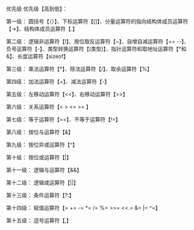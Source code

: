 优先级
优先级【高到低】：

第一级：
圆括号【（）】、下标运算符【[]】、分量运算符的指向结构体成员运算符【->】、结构体成员运算符【.】

第二级：
逻辑非运算符【!】、按位取反运算符【~】、自增自减运算符【++ --】、负号运算符【-】、类型转换运算符【(类型)】、指针运算符和取地址运算符【*和&】、长度运算符【sizeof】

第三级：
乘法运算符【*】、除法运算符【/】、取余运算符【%】

第四级：
加法运算符【+】、减法运算符【-】

第五级：
左移动运算符【<<】、右移动运算符【>>】

第六级：
关系运算符【<      >      <=      >= 】

第七级：
等于运算符【==】、不等于运算符【!=】

第八级：
按位与运算符【&】

第九级：
按位异或运算符【^】

第十级：
按位或运算符【|】

第十一级：
逻辑与运算符【&&】

第十二级：
逻辑或运算符【||】

第十三级：
条件运算符【?:】

第十四级：
赋值运算符【= += -= *= /= %= >>= <<.= &= |= ^=】

第十五级：
逗号运算符【,】
